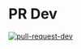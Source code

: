 # PR Dev 
[![pull-request-dev](https://github.com/sid7631/toolkit/actions/workflows/on-pull-dev.yml/badge.svg)](https://github.com/sid7631/toolkit/actions/workflows/on-pull-dev.yml)
